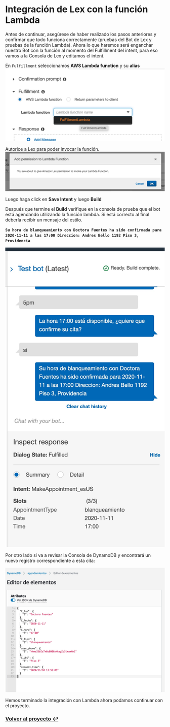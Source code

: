 # Integración de Lex con la función Lambda

Antes de continuar, asegúrese de haber realizado los pasos anteriores y confirmar que todo funciona correctamente (pruebas del Bot de Lex y pruebas de la función Lambda). Ahora lo que haremos será enganchar nuestro Bot con la función al momento del Fulfillment del intent, para eso vamos a la Consola de Lex y editamos el intent.

En `Fulfillment` seleccionamos **AWS Lambda function** y su **alias**
![""](img/Lex_6.jpg)

Autorice a Lex para poder invocar la función.
![""](img/Lex_7.jpg)

Luego haga click en **Save Intent** y luego **Build**

Después que termine el **Build** verifique en la consola de prueba que el bot está agendando utilizando la función lambda. Si está correcto al final debería recibir un mensaje del estilo.

**`Su hora de blanqueamiento con Doctora Fuentes ha sido confirmada para 2020-11-11 a las 17:00 Direccion: Andres Bello 1192 Piso 3, Providencia`**

![""](img/Lex_8.jpg)

Por otro lado si va a revisar la Consola de DynamoDB y encontrará un nuevo registro correspondiente a esta cita:


![""](img/dynamo_console_3.jpg)


Hemos terminado la integración con Lambda ahora podamos continuar con el proyecto.


### **[Volver al proyecto ↩️ ](README_Step_by_Step.md)**